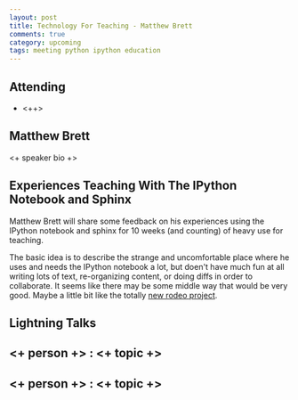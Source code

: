 ```yaml
---
layout: post
title: Technology For Teaching - Matthew Brett
comments: true
category: upcoming
tags: meeting python ipython education
---
```



## Attending

- <++>


## Matthew Brett

<+ speaker bio +> 

## Experiences Teaching With The IPython Notebook and Sphinx

Matthew Brett will share some feedback on his experiences using the IPython
notebook and sphinx for 10 weeks (and counting) of heavy use for teaching.

The basic idea is to describe the strange and uncomfortable place where he uses and needs the IPython notebook a lot, but doen't have much fun at all writing lots of text,
re-organizing content, or doing diffs in order to collaborate.
It seems like there may be some middle way that would be very good.  Maybe a little bit like the totally [new rodeo project](https://github.com/yhat/rodeo).

## Lightning Talks 

## <+ person +> : <+ topic +>

## <+ person +> : <+ topic +>

